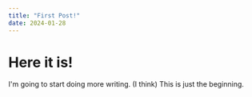```yaml
---
title: "First Post!"
date: 2024-01-28
---
```


# Here it is!

I'm going to start doing more writing. (I think) This is just the beginning.
